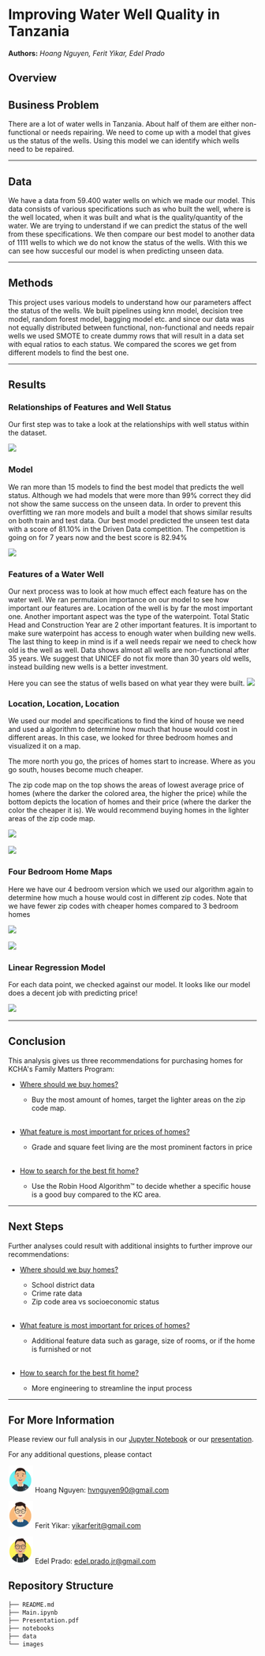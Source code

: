 # **Improving Water Well Quality in Tanzania**

**Authors:** _Hoang Nguyen, Ferit Yikar, Edel Prado_


## Overview


## Business Problem

There are a lot of water wells in Tanzania. About half of them are either non-functional or needs repairing. We need to come up with a model that gives us the status of the wells. Using this model we can identify which wells need to be repaired. 

***
## Data
We have a data from 59.400 water wells on which we made our model. This data consists of various specifications such as who built the well, where is the well located, when it was built and what is the quality/quantity of the water. We are trying to understand if we can predict the status of the well from these specifications. We then compare our best model to another data of 1111 wells to which we do not know the status of the wells. With this we can see how succesful our model is when predicting unseen data.

***
## Methods
This project uses various models to understand how our parameters affect the status of the wells. We built pipelines using knn model, decision tree model, random forest model, bagging model etc. and since our data was not equally distributed between functional, non-functional and needs repair wells we used SMOTE to create dummy rows that will result in a data set with equal ratios to each status. We compared the scores we get from different models to find the best one.
***
## Results


### Relationships of Features and Well Status
Our first step was to take a look at the relationships with well status within the dataset.

<img src="images\heatmap.png" width=80%>


### Model
We ran more than 15 models to find the best model that predicts the well status. Although we had models that were more than 99% correct they did not show the same success on the unseen data. In order to prevent this overfitting we ran more models and built a model that shows similar results on both train and test data. Our best model predicted the unseen test data with a score of 81.10% in the Driven Data competition. The competition is going on for 7 years now and the best score is 82.94% 

<img src="images\visualizatdrivendata_submission.png" width=80%><br>

### Features of a Water Well
Our next process was to look at how much effect each feature has on the water well. We ran permutaion importance on our model to see how important our features are. Location of the well is by far the most important one. Another important aspect was the type of the waterpoint. Total Static Head and Construction Year are 2 other important features. It is important to make sure waterpoint has access to enough water when building new wells. The last thing to keep in mind is if a well needs repair we need to check how old is the well as well. Data shows almost all wells are non-functional after 35 years. We suggest that UNICEF do not fix more than 30 years old wells, instead building new wells is a better investment.

Here you can see the status of wells based on what year they were built.
<img src="images\construction_year_status.png" width=80%><br>


### Location, Location, Location

We used our model and specifications to find the kind of house we need and used a algorithm to determine how much that house would cost in different areas. In this case, we looked for three bedroom homes and visualized it on a map.

The more north you go, the prices of homes start to increase. Where as you go south, houses become much cheaper. 

The zip code map on the top shows the areas of lowest average price of homes (where the darker the colored area, the higher the price)  while the bottom depicts the location of homes and their price (where  the darker the color the cheaper it is). We would recommend buying homes in the lighter areas of the zip code map.

<img src="images\3_bedroom_map.PNG" width=80%>

<img src="images\3_bedroom__home_price_map.PNG" width=80%><br>


### Four Bedroom Home Maps
Here we have our 4 bedroom version which we used our algorithm again to determine how much a house would cost in different zip codes. Note that we have fewer zip codes with cheaper homes compared to 3 bedroom homes

<img src="images\4_bedroom_map.PNG" width=80%>

<img src="images\4_bedroom__home_price_map.PNG" width=80%> <br>


### Linear Regression Model
For each data point, we checked against our model. It looks like our model does a decent job with predicting price!

<img src="images\price_predictions_vs_actual_price.png" width=80%>

***
## Conclusion
This analysis gives us three recommendations for purchasing homes for KCHA's Family Matters Program:
- <u> Where should we buy homes? </u>
    - Buy the most amount of homes, target the lighter areas on the zip code map.
<br><br>

- <u>What feature is most important for prices of homes?</u>
    - Grade and square feet living are the most prominent factors in price
<br><br>
- <u>How to search for the best fit home?</u>
    - Use the Robin Hood Algorithm™  to decide whether a specific house is a good buy compared to the KC area.

***
## Next Steps
Further analyses could result with additional insights to further improve our recommendations:
- <u> Where should we buy homes? </u>
    - School district data
    - Crime rate data
    - Zip code area vs socioeconomic status
<br><br>

- <u>What feature is most important for prices of homes?</u>
    - Additional feature data such as garage, size of rooms, or if the home is furnished or not
<br><br>
- <u>How to search for the best fit home?</u>
    - More engineering to streamline the input process

***
## For More Information
Please review our full analysis in our [Jupyter Notebook](./Main.ipynb) or our [presentation]().

For any additional questions, please contact

<img src="images\Hoang.png" width=10%> Hoang Nguyen: hvnguyen90@gmail.com <br />

<img src="images\ferit.png" width=10%> Ferit Yikar: yikarferit@gmail.com <br />

<img src="images\eddie.png" width=10%> Edel Prado: edel.prado.jr@gmail.com <br />


## Repository Structure

```
├── README.md                           
├── Main.ipynb   
├── Presentation.pdf 
├── notebooks  
├── data                                
└── images 
```
